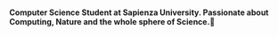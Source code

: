 #### Computer Science Student at Sapienza University. Passionate about Computing, Nature and the whole sphere of Science.🔭
